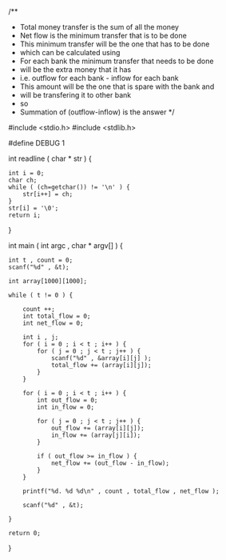 /**
 *	Total money transfer is the sum of all the money
 *	Net flow is the minimum transfer that is to be done
 *	This minimum transfer will be the one that has to be done
 *	which can be calculated using
 *	For each bank the minimum transfer that needs to be done
 *	will be the extra money that it has
 *	i.e. outflow for each bank - inflow for each bank
 *	This amount will be the one that is spare with the bank and
 *	will be transfering it to other bank
 *	so 
 *	Summation of (outflow-inflow) is the answer
 */


#include <stdio.h>
#include <stdlib.h>

#define DEBUG 1

int readline ( char * str ) {

	int i = 0;
	char ch;
	while ( (ch=getchar()) != '\n' ) {
		str[i++] = ch;
	}
	str[i] = '\0';
	return i;
}

int main ( int argc , char * argv[] ) {

	int t , count = 0;
	scanf("%d" , &t);

	int array[1000][1000];

	while ( t != 0 ) {

		count ++;
		int total_flow = 0;
		int net_flow = 0;

		int i , j;
		for ( i = 0 ; i < t ; i++ ) {
			for ( j = 0 ; j < t ; j++ ) {
				scanf("%d" , &array[i][j] );
				total_flow += (array[i][j]);
			}
		}

		for ( i = 0 ; i < t ; i++ ) {
			int out_flow = 0;
			int in_flow = 0;

			for ( j = 0 ; j < t ; j++ ) {
				out_flow += (array[i][j]);
				in_flow += (array[j][i]);
			}

			if ( out_flow >= in_flow ) {
				net_flow += (out_flow - in_flow);
			}
		}

		printf("%d. %d %d\n" , count , total_flow , net_flow );

		scanf("%d" , &t);

	}

	return 0;
}
